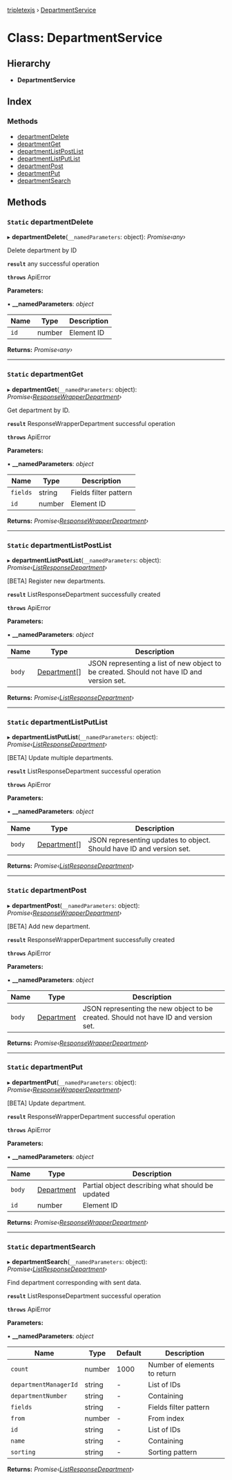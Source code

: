 [tripletexjs](../README.md) › [DepartmentService](departmentservice.md)

# Class: DepartmentService

## Hierarchy

* **DepartmentService**

## Index

### Methods

* [departmentDelete](departmentservice.md#static-departmentdelete)
* [departmentGet](departmentservice.md#static-departmentget)
* [departmentListPostList](departmentservice.md#static-departmentlistpostlist)
* [departmentListPutList](departmentservice.md#static-departmentlistputlist)
* [departmentPost](departmentservice.md#static-departmentpost)
* [departmentPut](departmentservice.md#static-departmentput)
* [departmentSearch](departmentservice.md#static-departmentsearch)

## Methods

### `Static` departmentDelete

▸ **departmentDelete**(`__namedParameters`: object): *Promise‹any›*

Delete department by ID

**`result`** any successful operation

**`throws`** ApiError

**Parameters:**

▪ **__namedParameters**: *object*

Name | Type | Description |
------ | ------ | ------ |
`id` | number | Element ID |

**Returns:** *Promise‹any›*

___

### `Static` departmentGet

▸ **departmentGet**(`__namedParameters`: object): *Promise‹[ResponseWrapperDepartment](../interfaces/responsewrapperdepartment.md)›*

Get department by ID.

**`result`** ResponseWrapperDepartment successful operation

**`throws`** ApiError

**Parameters:**

▪ **__namedParameters**: *object*

Name | Type | Description |
------ | ------ | ------ |
`fields` | string | Fields filter pattern |
`id` | number | Element ID |

**Returns:** *Promise‹[ResponseWrapperDepartment](../interfaces/responsewrapperdepartment.md)›*

___

### `Static` departmentListPostList

▸ **departmentListPostList**(`__namedParameters`: object): *Promise‹[ListResponseDepartment](../interfaces/listresponsedepartment.md)›*

[BETA] Register new departments.

**`result`** ListResponseDepartment successfully created

**`throws`** ApiError

**Parameters:**

▪ **__namedParameters**: *object*

Name | Type | Description |
------ | ------ | ------ |
`body` | [Department](../interfaces/department.md)[] | JSON representing a list of new object to be created. Should not have ID and version set. |

**Returns:** *Promise‹[ListResponseDepartment](../interfaces/listresponsedepartment.md)›*

___

### `Static` departmentListPutList

▸ **departmentListPutList**(`__namedParameters`: object): *Promise‹[ListResponseDepartment](../interfaces/listresponsedepartment.md)›*

[BETA] Update multiple departments.

**`result`** ListResponseDepartment successful operation

**`throws`** ApiError

**Parameters:**

▪ **__namedParameters**: *object*

Name | Type | Description |
------ | ------ | ------ |
`body` | [Department](../interfaces/department.md)[] | JSON representing updates to object. Should have ID and version set. |

**Returns:** *Promise‹[ListResponseDepartment](../interfaces/listresponsedepartment.md)›*

___

### `Static` departmentPost

▸ **departmentPost**(`__namedParameters`: object): *Promise‹[ResponseWrapperDepartment](../interfaces/responsewrapperdepartment.md)›*

[BETA] Add new department.

**`result`** ResponseWrapperDepartment successfully created

**`throws`** ApiError

**Parameters:**

▪ **__namedParameters**: *object*

Name | Type | Description |
------ | ------ | ------ |
`body` | [Department](../interfaces/department.md) | JSON representing the new object to be created. Should not have ID and version set. |

**Returns:** *Promise‹[ResponseWrapperDepartment](../interfaces/responsewrapperdepartment.md)›*

___

### `Static` departmentPut

▸ **departmentPut**(`__namedParameters`: object): *Promise‹[ResponseWrapperDepartment](../interfaces/responsewrapperdepartment.md)›*

[BETA] Update department.

**`result`** ResponseWrapperDepartment successful operation

**`throws`** ApiError

**Parameters:**

▪ **__namedParameters**: *object*

Name | Type | Description |
------ | ------ | ------ |
`body` | [Department](../interfaces/department.md) | Partial object describing what should be updated |
`id` | number | Element ID |

**Returns:** *Promise‹[ResponseWrapperDepartment](../interfaces/responsewrapperdepartment.md)›*

___

### `Static` departmentSearch

▸ **departmentSearch**(`__namedParameters`: object): *Promise‹[ListResponseDepartment](../interfaces/listresponsedepartment.md)›*

Find department corresponding with sent data.

**`result`** ListResponseDepartment successful operation

**`throws`** ApiError

**Parameters:**

▪ **__namedParameters**: *object*

Name | Type | Default | Description |
------ | ------ | ------ | ------ |
`count` | number | 1000 | Number of elements to return |
`departmentManagerId` | string | - | List of IDs |
`departmentNumber` | string | - | Containing |
`fields` | string | - | Fields filter pattern |
`from` | number | - | From index |
`id` | string | - | List of IDs |
`name` | string | - | Containing |
`sorting` | string | - | Sorting pattern |

**Returns:** *Promise‹[ListResponseDepartment](../interfaces/listresponsedepartment.md)›*
